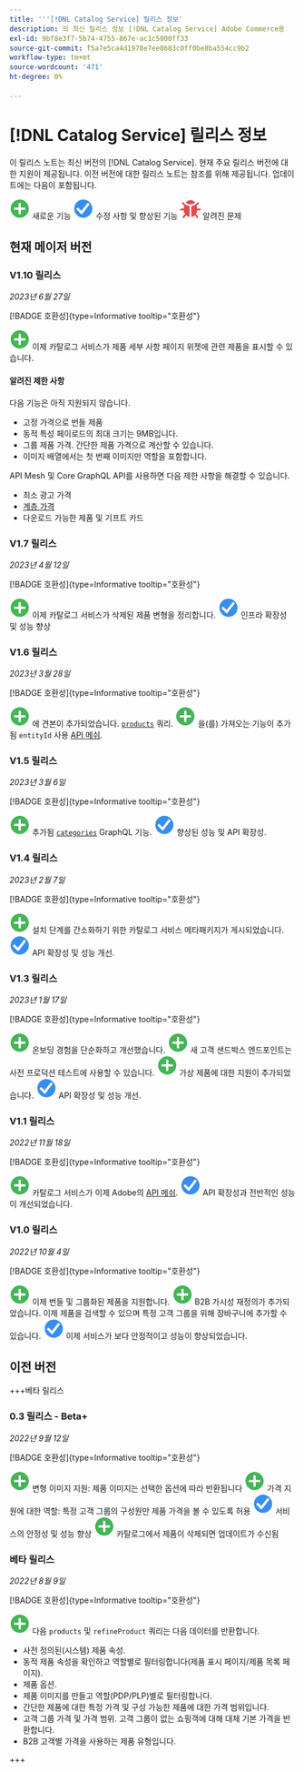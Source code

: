 ```yaml
---
title: '''[!DNL Catalog Service] 릴리스 정보'
description: 의 최신 릴리스 정보 [!DNL Catalog Service] Adobe Commerce용
exl-id: 9bf8e3f7-5b74-4755-867e-ac1c5000ff33
source-git-commit: f5a7e5ca4d1978e7ee8683c0ff0be8ba554cc9b2
workflow-type: tm+mt
source-wordcount: '471'
ht-degree: 0%

---
```


# [!DNL Catalog Service] 릴리스 정보

이 릴리스 노트는 최신 버전의 [!DNL Catalog Service].
현재 주요 릴리스 버전에 대한 지원이 제공됩니다. 이전 버전에 대한 릴리스 노트는 참조를 위해 제공됩니다.
업데이트에는 다음이 포함됩니다.

![신규](../assets/new.svg) 새로운 기능
![수정](../assets/fix.svg) 수정 사항 및 향상된 기능
![버그](../assets/bug.svg) 알려진 문제

## 현재 메이저 버전

### V1.10 릴리스

_2023년 6월 27일_

[!BADGE 호환성]{type=Informative tooltip="호환성"}

![신규](../assets/new.svg) 이제 카탈로그 서비스가 제품 세부 사항 페이지 위젯에 관련 제품을 표시할 수 있습니다.

#### 알려진 제한 사항

다음 기능은 아직 지원되지 않습니다.

* 고정 가격으로 번들 제품
* 동적 특성 페이로드의 최대 크기는 9MB입니다.
* 그룹 제품 가격. 간단한 제품 가격으로 계산할 수 있습니다.
* 이미지 배열에서는 첫 번째 이미지만 역할을 포함합니다.

API Mesh 및 Core GraphQL API를 사용하면 다음 제한 사항을 해결할 수 있습니다.

* 최소 광고 가격
* [계층 가격](mesh.md)
* 다운로드 가능한 제품 및 기프트 카드

### V1.7 릴리스

_2023년 4월 12일_

[!BADGE 호환성]{type=Informative tooltip="호환성"}

![신규](../assets/new.svg) 이제 카탈로그 서비스가 삭제된 제품 변형을 정리합니다.
![수정](../assets/fix.svg) 인프라 확장성 및 성능 향상

### V1.6 릴리스

_2023년 3월 28일_

[!BADGE 호환성]{type=Informative tooltip="호환성"}

![신규](../assets/new.svg) 에 견본이 추가되었습니다. [`products`](https://developer.adobe.com/commerce/webapi/graphql/schema/catalog-service/queries/products/) 쿼리.
![신규](../assets/new.svg) 을(를) 가져오는 기능이 추가됨 `entityId` 사용 [API 메쉬](mesh.md).

### V1.5 릴리스

_2023년 3월 6일_

[!BADGE 호환성]{type=Informative tooltip="호환성"}

![신규](../assets/new.svg) 추가됨 [`categories`](https://developer.adobe.com/commerce/webapi/graphql/schema/catalog-service/queries/categories/) GraphQL 기능.
![수정](../assets/fix.svg) 향상된 성능 및 API 확장성.

### V1.4 릴리스

_2023년 2월 7일_

[!BADGE 호환성]{type=Informative tooltip="호환성"}

![신규](../assets/new.svg) 설치 단계를 간소화하기 위한 카탈로그 서비스 메타패키지가 게시되었습니다.
![수정](../assets/fix.svg) API 확장성 및 성능 개선.

### V1.3 릴리스

_2023년 1월 17일_

[!BADGE 호환성]{type=Informative tooltip="호환성"}

![신규](../assets/new.svg) 온보딩 경험을 단순화하고 개선했습니다.
![신규](../assets/new.svg) 새 고객 샌드박스 엔드포인트는 사전 프로덕션 테스트에 사용할 수 있습니다.
![신규](../assets/new.svg) 가상 제품에 대한 지원이 추가되었습니다.
![수정](../assets/fix.svg) API 확장성 및 성능 개선.

### V1.1 릴리스

_2022년 11월 18일_

[!BADGE 호환성]{type=Informative tooltip="호환성"}

![신규](../assets/new.svg) 카탈로그 서비스가 이제 Adobe의 [API 메쉬](https://developer.adobe.com/graphql-mesh-gateway/).
![수정](../assets/fix.svg) API 확장성과 전반적인 성능이 개선되었습니다.

### V1.0 릴리스

_2022년 10월 4일_

[!BADGE 호환성]{type=Informative tooltip="호환성"}

![신규](../assets/new.svg) 이제 번들 및 그룹화된 제품을 지원합니다.
![신규](../assets/new.svg) B2B 가시성 재정의가 추가되었습니다. 이제 제품을 검색할 수 있으며 특정 고객 그룹을 위해 장바구니에 추가할 수 있습니다.
![수정](../assets/fix.svg) 이제 서비스가 보다 안정적이고 성능이 향상되었습니다.

## 이전 버전

+++베타 릴리스

### 0.3 릴리스 - Beta+

_2022년 9월 12일_

[!BADGE 호환성]{type=Informative tooltip="호환성"}

![신규](../assets/new.svg) 변형 이미지 지원: 제품 이미지는 선택한 옵션에 따라 반환됩니다
![신규](../assets/new.svg) 가격 지원에 대한 역할: 특정 고객 그룹의 구성원만 제품 가격을 볼 수 있도록 허용
![수정](../assets/fix.svg) 서비스의 안정성 및 성능 향상
![신규](../assets/new.svg) 카탈로그에서 제품이 삭제되면 업데이트가 수신됨

### 베타 릴리스

_2022년 8월 9일_

[!BADGE 호환성]{type=Informative tooltip="호환성"}

![신규](../assets/new.svg) 다음 `products` 및 `refineProduct` 쿼리는 다음 데이터를 반환합니다.

* 사전 정의된(시스템) 제품 속성.
* 동적 제품 속성을 확인하고 역할별로 필터링합니다(제품 표시 페이지/제품 목록 페이지).
* 제품 옵션.
* 제품 이미지를 만들고 역할(PDP/PLP)별로 필터링합니다.
* 간단한 제품에 대한 특정 가격 및 구성 가능한 제품에 대한 가격 범위입니다.
* 고객 그룹 가격 및 가격 범위. 고객 그룹이 없는 쇼핑객에 대해 대체 기본 가격을 반환합니다.
* B2B 고객별 가격을 사용하는 제품 유형입니다.

+++
